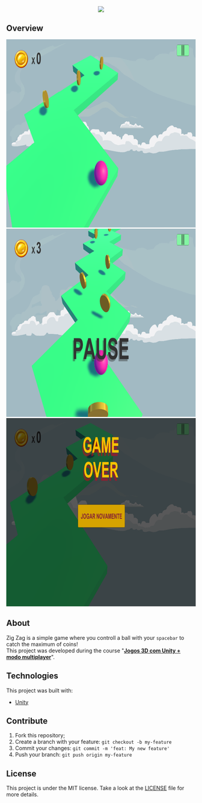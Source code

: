 <p align="center">
 <img align="center" src="https://vistapointe.net/images/unity-wallpaper-1.jpg" width="500"/>
</p>

## Overview 
<div>
 <img src="./screenshots/main-screen.png" width="auto" height="500px"/>
 <img src="./screenshots/pause-screen.png" width="auto" height="500px"/>
 <img src="./screenshots/game-over.png" width="auto" height="500px"/>
</div>

## About
Zig Zag is a simple game where you controll a ball with your `spacebar` to catch the maximum of coins!<br/>
This project was developed during the course "__[Jogos 3D com Unity + modo multiplayer](https://www.udemy.com/course/jogos-3d-com-unity-2017-modo-multiplayer/)__".

## Technologies 
This project was built with:
- [Unity](https://unity.com/)
 
## Contribute
 1. Fork this repository;
 2. Create a branch with your feature: ```git checkout -b my-feature```
 3. Commit your changes: ```git commit -m 'feat: My new feature'```
 4. Push your branch: ```git push origin my-feature```
 
## License
This project is under the MIT license. Take a look at the [LICENSE](LICENSE) file for more details.
